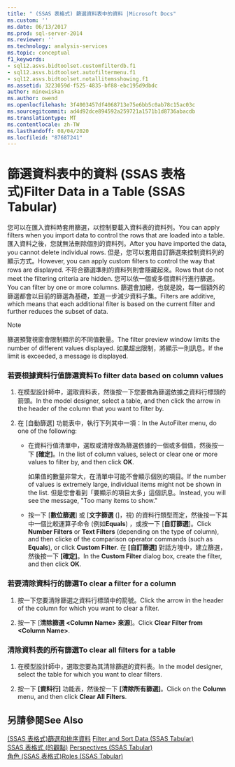 ```yaml
---
title: " (SSAS 表格式) 篩選資料表中的資料 |Microsoft Docs"
ms.custom: ''
ms.date: 06/13/2017
ms.prod: sql-server-2014
ms.reviewer: ''
ms.technology: analysis-services
ms.topic: conceptual
f1_keywords:
- sql12.asvs.bidtoolset.customfilterdb.f1
- sql12.asvs.bidtoolset.autofiltermenu.f1
- sql12.asvs.bidtoolset.notallitemsshowing.f1
ms.assetid: 3223059d-f525-4835-bf88-ebc195d9dbdc
author: minewiskan
ms.author: owend
ms.openlocfilehash: 3f4003457df4068713e75e6bb5c0ab78c15ac03c
ms.sourcegitcommit: ad4d92dce894592a259721a1571b1d8736abacdb
ms.translationtype: MT
ms.contentlocale: zh-TW
ms.lasthandoff: 08/04/2020
ms.locfileid: "87687241"
---
```

# <a name="filter-data-in-a-table-ssas-tabular"></a><span data-ttu-id="cd2b3-102">篩選資料表中的資料 (SSAS 表格式)</span><span class="sxs-lookup"><span data-stu-id="cd2b3-102">Filter Data in a Table (SSAS Tabular)</span></span>
  <span data-ttu-id="cd2b3-103">您可以在匯入資料時套用篩選，以控制要載入資料表的資料列。</span><span class="sxs-lookup"><span data-stu-id="cd2b3-103">You can apply filters when you import data to control the rows that are loaded into a table.</span></span> <span data-ttu-id="cd2b3-104">匯入資料之後，您就無法刪除個別的資料列。</span><span class="sxs-lookup"><span data-stu-id="cd2b3-104">After you have imported the data, you cannot delete individual rows.</span></span> <span data-ttu-id="cd2b3-105">但是，您可以套用自訂篩選來控制資料列的顯示方式。</span><span class="sxs-lookup"><span data-stu-id="cd2b3-105">However, you can apply custom filters to control the way that rows are displayed.</span></span> <span data-ttu-id="cd2b3-106">不符合篩選準則的資料列則會隱藏起來。</span><span class="sxs-lookup"><span data-stu-id="cd2b3-106">Rows that do not meet the filtering criteria are hidden.</span></span> <span data-ttu-id="cd2b3-107">您可以依一個或多個資料行進行篩選。</span><span class="sxs-lookup"><span data-stu-id="cd2b3-107">You can filter by one or more columns.</span></span> <span data-ttu-id="cd2b3-108">篩選會加總，也就是說，每一個額外的篩選都會以目前的篩選為基礎，並進一步減少資料子集。</span><span class="sxs-lookup"><span data-stu-id="cd2b3-108">Filters are additive, which means that each additional filter is based on the current filter and further reduces the subset of data.</span></span>  
  
> [!NOTE]  
>  <span data-ttu-id="cd2b3-109">篩選預覽視窗會限制顯示的不同值數量。</span><span class="sxs-lookup"><span data-stu-id="cd2b3-109">The filter preview window limits the number of different values displayed.</span></span> <span data-ttu-id="cd2b3-110">如果超出限制，將顯示一則訊息。</span><span class="sxs-lookup"><span data-stu-id="cd2b3-110">If the limit is exceeded, a message is displayed.</span></span>  
  
### <a name="to-filter-data-based-on-column-values"></a><span data-ttu-id="cd2b3-111">若要根據資料行值篩選資料</span><span class="sxs-lookup"><span data-stu-id="cd2b3-111">To filter data based on column values</span></span>  
  
1.  <span data-ttu-id="cd2b3-112">在模型設計師中，選取資料表，然後按一下您要做為篩選依據之資料行標頭的箭頭。</span><span class="sxs-lookup"><span data-stu-id="cd2b3-112">In the model designer, select a table, and then click the arrow in the header of the column that you want to filter by.</span></span>  
  
2.  <span data-ttu-id="cd2b3-113">在 [自動篩選] 功能表中，執行下列其中一項：</span><span class="sxs-lookup"><span data-stu-id="cd2b3-113">In the AutoFilter menu, do one of the following:</span></span>  
  
    -   <span data-ttu-id="cd2b3-114">在資料行值清單中，選取或清除做為篩選依據的一個或多個值，然後按一下 **[確定]**。</span><span class="sxs-lookup"><span data-stu-id="cd2b3-114">In the list of column values, select or clear one or more values to filter by, and then click **OK**.</span></span>  
  
         <span data-ttu-id="cd2b3-115">如果值的數量非常大，在清單中可能不會顯示個別的項目。</span><span class="sxs-lookup"><span data-stu-id="cd2b3-115">If the number of values is extremely large, individual items might not be shown in the list.</span></span> <span data-ttu-id="cd2b3-116">但是您會看到「要顯示的項目太多」這個訊息。</span><span class="sxs-lookup"><span data-stu-id="cd2b3-116">Instead, you will see the message, "Too many items to show."</span></span>  
  
    -   <span data-ttu-id="cd2b3-117">按一下 [**數位篩選**] 或 [**文字篩選** (]，視) 的資料行類型而定，然後按一下其中一個比較運算子命令 (例如**Equals**) ，或按一下 [**自訂篩選**]。</span><span class="sxs-lookup"><span data-stu-id="cd2b3-117">Click **Number Filters** or **Text Filters** (depending on the type of column), and then clicke of the comparison operator commands (such as **Equals**), or click **Custom Filter**.</span></span> <span data-ttu-id="cd2b3-118">在 **[自訂篩選]** 對話方塊中，建立篩選，然後按一下 **[確定]**。</span><span class="sxs-lookup"><span data-stu-id="cd2b3-118">In the **Custom Filter** dialog box, create the filter, and then click **OK**.</span></span>  
  
### <a name="to-clear-a-filter-for-a-column"></a><span data-ttu-id="cd2b3-119">若要清除資料行的篩選</span><span class="sxs-lookup"><span data-stu-id="cd2b3-119">To clear a filter for a column</span></span>  
  
1.  <span data-ttu-id="cd2b3-120">按一下您要清除篩選之資料行標頭中的箭號。</span><span class="sxs-lookup"><span data-stu-id="cd2b3-120">Click the arrow in the header of the column for which you want to clear a filter.</span></span>  
  
2.  <span data-ttu-id="cd2b3-121">按一下 [**清除篩選 \<Column Name> 來源**]。</span><span class="sxs-lookup"><span data-stu-id="cd2b3-121">Click **Clear Filter from \<Column Name>**.</span></span>  
  
### <a name="to-clear-all-filters-for-a-table"></a><span data-ttu-id="cd2b3-122">清除資料表的所有篩選</span><span class="sxs-lookup"><span data-stu-id="cd2b3-122">To clear all filters for a table</span></span>  
  
1.  <span data-ttu-id="cd2b3-123">在模型設計師中，選取您要為其清除篩選的資料表。</span><span class="sxs-lookup"><span data-stu-id="cd2b3-123">In the model designer, select the table for which you want to clear filters.</span></span>  
  
2.  <span data-ttu-id="cd2b3-124">按一下 **[資料行]** 功能表，然後按一下 **[清除所有篩選]**。</span><span class="sxs-lookup"><span data-stu-id="cd2b3-124">Click on the **Column** menu, and then click **Clear All Filters**.</span></span>  
  
## <a name="see-also"></a><span data-ttu-id="cd2b3-125">另請參閱</span><span class="sxs-lookup"><span data-stu-id="cd2b3-125">See Also</span></span>  
 <span data-ttu-id="cd2b3-126">[&#40;SSAS 表格式&#41;篩選和排序資料](../filter-and-sort-data-ssas-tabular.md) </span><span class="sxs-lookup"><span data-stu-id="cd2b3-126">[Filter and Sort Data &#40;SSAS Tabular&#41;](../filter-and-sort-data-ssas-tabular.md) </span></span>  
 <span data-ttu-id="cd2b3-127">[SSAS 表格式 &#40;的觀點&#41;](perspectives-ssas-tabular.md) </span><span class="sxs-lookup"><span data-stu-id="cd2b3-127">[Perspectives &#40;SSAS Tabular&#41;](perspectives-ssas-tabular.md) </span></span>  
 [<span data-ttu-id="cd2b3-128">角色 &#40;SSAS 表格式&#41;</span><span class="sxs-lookup"><span data-stu-id="cd2b3-128">Roles &#40;SSAS Tabular&#41;</span></span>](roles-ssas-tabular.md)  
  
  
